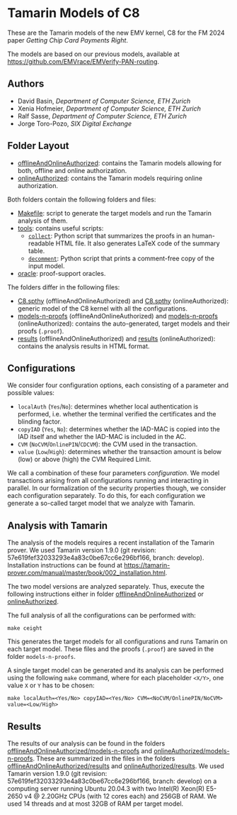 # Tamarin Models of C8
These are the Tamarin models of the new EMV kernel, C8 for the FM 2024 paper *Getting Chip Card Payments Right*.

The models are based on our previous models, available at https://github.com/EMVrace/EMVerify-PAN-routing.

## Authors
* David Basin, *Department of Computer Science, ETH Zurich*
* Xenia Hofmeier, *Department of Computer Science, ETH Zurich*
* Ralf Sasse, *Department of Computer Science, ETH Zurich*
* Jorge Toro-Pozo, *SIX Digital Exchange*

## Folder Layout
* [offlineAndOnlineAuthorized](./offlineAndOnlineAuthorized/): contains the Tamarin models allowing for both, offline and online authorization.
* [onlineAuthorized](./onlineAuthorized/): contains the Tamarin models requiring online authorization.

Both folders contain the following folders and files:
* [Makefile](./offlineAndOnlineAuthorized/Makefile): script to generate the target models and run the Tamarin analysis of them.
* [tools](./offlineAndOnlineAuthorized/tools/): contains useful scripts:
	* [`collect`](./offlineAndOnlineAuthorized/tools/collect): Python script that summarizes the proofs in an human-readable HTML file. It also generates LaTeX code of the summary table.
	* [`decomment`](./offlineAndOnlineAuthorized/tools/decomment): Python script that prints a comment-free copy of the input model.
* [oracle](./offlineAndOnlineAuthorized/oracle/C8.oracle): proof-support oracles.

The folders differ in the following files:
* [C8.spthy](./offlineAndOnlineAuthorized/C8.spthy) (offlineAndOnlineAuthorized) and [C8.spthy](./onlineAuthorized/C8.spthy) (onlineAuthorized): generic model of the C8 kernel with all the configurations.
* [models-n-proofs](./offlineAndOnlineAuthorized/models-n-proofs/) (offlineAndOnlineAuthorized) and [models-n-proofs](./onlineAuthorized/models-n-proofs/) (onlineAuthorized): contains the auto-generated, target models and their proofs (`.proof`).
* [results](./offlineAndOnlineAuthorized/results/) (offlineAndOnlineAuthorized) and [results](./onlineAuthorized/results/) (onlineAuthorized): contains the analysis results in HTML format.

## Configurations
We consider four configuration options, each consisting of a parameter and possible values:
* `localAuth` (`Yes`/`No`): determines whether local authentication is performed, i.e. whether the terminal verified the certificates and the blinding factor.
* `copyIAD` (`Yes`, `No`): determines whether the IAD-MAC is copied into the IAD itself and whether the IAD-MAC is included in the AC.
* `CVM` (`NoCVM`/`OnlinePIN`/`CDCVM`): the CVM used in the transaction.
* `value` (`Low`/`High`): determines whether the transaction amount is below (low) or above (high) the CVM Required Limit.

We call a combination of these four parameters *configuration*. We model transactions arising from all configurations running and interacting in parallel. In our formalization of the security properties though, we consider each configuration separately. To do this, for each configuration we generate a so-called target model that we analyze with Tamarin. 

## Analysis with Tamarin
The analysis of the models requires a recent installation of the Tamarin prover. We used Tamarin version 1.9.0 (git revision: 57e619fef32033293e4a83c0be67cc6e296bf166, branch: develop). Installation instructions can be found at https://tamarin-prover.com/manual/master/book/002_installation.html.

The two model versions are analyzed separately. Thus, execute the following instructions either in folder [offlineAndOnlineAuthorized](./offlineAndOnlineAuthorized/) or [onlineAuthorized](./onlineAuthorized/).

The full analysis of all the configurations can be performed with:
```shell
make ceight
```
This generates the target models for all configurations and runs Tamarin on each target model. These files and the proofs (`.proof`) are saved in the folder `models-n-proofs`.

A single target model can be generated and its analysis can be performed using the following `make` command, where for each placeholder ``<X/Y>``, one value ``X`` or ``Y`` has to be chosen:
```shell
make localAuth=<Yes/No> copyIAD=<Yes/No> CVM=<NoCVM/OnlinePIN/NoCVM> value=<Low/High>
```


## Results
The results of our analysis can be found in the folders [offlineAndOnlineAuthorized/models-n-proofs](./offlineAndOnlineAuthorized/models-n-proofs/) and [onlineAuthorized/models-n-proofs](./onlineAuthorized/models-n-proofs/). These are summarized in the files in the folders [offlineAndOnlineAuthorized/results](./offlineAndOnlineAuthorized/results/) and [onlineAuthorized/results](./onlineAuthorized/results/). We used Tamarin version 1.9.0 (git revision: 57e619fef32033293e4a83c0be67cc6e296bf166, branch: develop) on a computing server running Ubuntu 20.04.3 with two Intel(R) Xeon(R) E5-2650 v4 @ 2.20GHz CPUs (with 12 cores each) and 256GB of RAM. We used 14 threads
and at most 32GB of RAM per target model.
